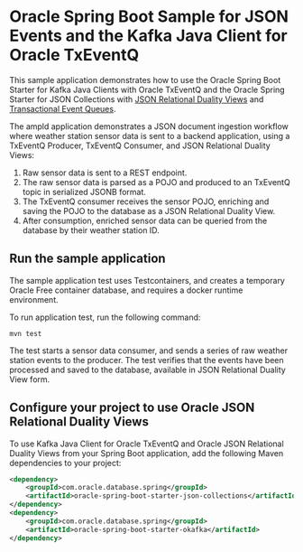 # Oracle Spring Boot Sample for JSON Events and the Kafka Java Client for Oracle TxEventQ

This sample application demonstrates how to use the Oracle Spring Boot Starter for Kafka Java Clients with Oracle TxEventQ and the Oracle Spring Starter for JSON Collections with [JSON Relational Duality Views](https://docs.oracle.com/en/database/oracle/oracle-database/23/jsnvu/overview-json-relational-duality-views.html) and [Transactional Event Queues](https://www.oracle.com/database/advanced-queuing/). 

The ampld application demonstrates a JSON document ingestion workflow where weather station sensor data is sent to a backend application, using a TxEventQ Producer, TxEventQ Consumer, and JSON Relational Duality Views:

1. Raw sensor data is sent to a REST endpoint.
2. The raw sensor data is parsed as a POJO and produced to an TxEventQ topic in serialized JSONB format.
3. The TxEventQ consumer receives the sensor POJO, enriching and saving the POJO to the database as a JSON Relational Duality View.
4. After consumption, enriched sensor data can be queried from the database by their weather station ID.

## Run the sample application

The sample application test uses Testcontainers, and creates a temporary Oracle Free container database, and requires a docker runtime environment.

To run application test, run the following command:

```shell
mvn test
```

The test starts a sensor data consumer, and sends a series of raw weather station events to the producer. The test verifies that the events have been processed and saved to the database, available in JSON Relational Duality View form.

## Configure your project to use Oracle JSON Relational Duality Views

To use Kafka Java Client for Oracle TxEventQ and Oracle JSON Relational Duality Views from your Spring Boot application, add the following Maven dependencies to your project:

```xml
<dependency>
    <groupId>com.oracle.database.spring</groupId>
    <artifactId>oracle-spring-boot-starter-json-collections</artifactId>
</dependency>
<dependency>
    <groupId>com.oracle.database.spring</groupId>
    <artifactId>oracle-spring-boot-starter-okafka</artifactId>
</dependency>
```
